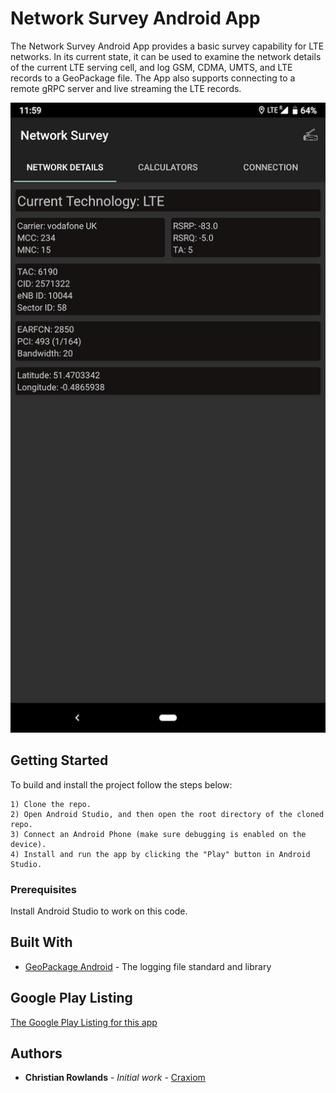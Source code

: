 # Network Survey Android App

The Network Survey Android App provides a basic survey capability for LTE networks.  In its current state, it can be 
used to examine the network details of the current LTE serving cell, and log GSM, CDMA, UMTS, and LTE records to a 
GeoPackage file.  The App also supports connecting to a remote gRPC server and live streaming the LTE records.

![App Screenshot](screenshots/network_survey_screenshot.png "The Network Survey App Main Screen")

## Getting Started

To build and install the project follow the steps below:

    1) Clone the repo.
    2) Open Android Studio, and then open the root directory of the cloned repo.
    3) Connect an Android Phone (make sure debugging is enabled on the device).
    4) Install and run the app by clicking the "Play" button in Android Studio.

### Prerequisites

Install Android Studio to work on this code.

## Built With

* [GeoPackage Android](https://github.com/ngageoint/geopackage-android) - The logging file standard and library

## Google Play Listing

[The Google Play Listing for this app](https://play.google.com/store/apps/details?id=com.craxiom.networksurvey)

## Authors

* **Christian Rowlands** - *Initial work* - [Craxiom](https://github.com/craxiom)
